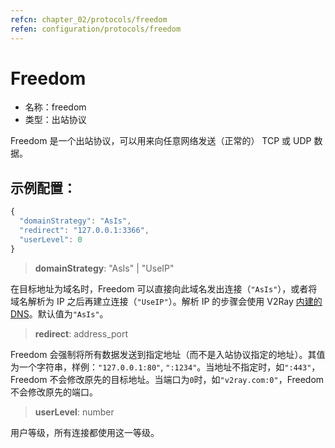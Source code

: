 ```yaml
---
refcn: chapter_02/protocols/freedom
refen: configuration/protocols/freedom
---
```


# Freedom

* 名称：freedom
* 类型：出站协议

Freedom 是一个出站协议，可以用来向任意网络发送（正常的） TCP 或 UDP 数据。

## 示例配置：

```javascript
{
  "domainStrategy": "AsIs",
  "redirect": "127.0.0.1:3366",
  "userLevel": 0
}
```

> **domainStrategy**: "AsIs" | "UseIP"

在目标地址为域名时，Freedom 可以直接向此域名发出连接（`"AsIs"`），或者将域名解析为 IP 之后再建立连接（`"UseIP"`）。解析 IP 的步骤会使用 V2Ray [内建的 DNS](../04_dns.md)。默认值为`"AsIs"`。

> **redirect**: address_port

Freedom 会强制将所有数据发送到指定地址（而不是入站协议指定的地址）。其值为一个字符串，样例：`"127.0.0.1:80"`, `":1234"`。当地址不指定时，如`":443"`，Freedom 不会修改原先的目标地址。当端口为`0`时，如`"v2ray.com:0"`，Freedom 不会修改原先的端口。

> **userLevel**: number

用户等级，所有连接都使用这一等级。

